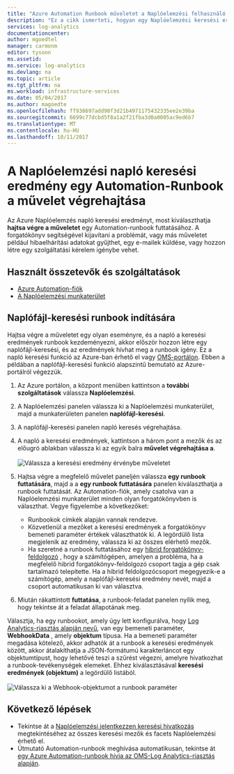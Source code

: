```yaml
---
title: "Azure Automation Runbook műveletet a Naplóelemzési felhasználó által kezdeményezett |} Microsoft Docs"
description: "Ez a cikk ismerteti, hogyan egy Naplóelemzési keresési eredmény igény egy Automation-runbook futtatását."
services: log-analytics
documentationcenter: 
author: mgoedtel
manager: carmonm
editor: tysonn
ms.assetid: 
ms.service: log-analytics
ms.devlang: na
ms.topic: article
ms.tgt_pltfrm: na
ms.workload: infrastructure-services
ms.date: 05/04/2017
ms.author: magoedte
ms.openlocfilehash: ff938697add98f3d21b4971175432335ee2e39ba
ms.sourcegitcommit: 6699c77dcbd5f8a1a2f21fba3d0a0005ac9ed6b7
ms.translationtype: MT
ms.contentlocale: hu-HU
ms.lasthandoff: 10/11/2017
---
```

# <a name="take-action-with-an-automation-runbook-from-a-log-analytics-log-search-result"></a>A Naplóelemzési napló keresési eredmény egy Automation-Runbook a művelet végrehajtása

Az Azure Naplóelemzés napló keresési eredményt, most kiválaszthatja **hajtsa végre a műveletet** egy Automation-runbook futtatásához.  A forgatókönyv segítségével kijavítani a problémát, vagy más műveletet például hibaelhárítási adatokat gyűjthet, egy e-mailek küldése, vagy hozzon létre egy szolgáltatási kérelem igénybe vehet. 

## <a name="components-and-features-used"></a>Használt összetevők és szolgáltatások
* [Azure Automation-fiók](../automation/automation-offering-get-started.md)
* [A Naplóelemzési munkaterület](../log-analytics/log-analytics-overview.md)

## <a name="to-initiate-runbook-from-log-search"></a>Naplófájl-keresési runbook indítására

Hajtsa végre a műveletet egy olyan eseményre, és a napló a keresési eredmények runbook kezdeményezni, akkor először hozzon létre egy naplófájl-keresési, és az eredmények hívhat meg a runbook igény.  Ez a napló keresési funkció az Azure-ban érhető el vagy [OMS-portálon](../log-analytics/log-analytics-log-searches.md).  Ebben a példában a naplófájl-keresési funkció alapszintű bemutató az Azure-portálról végezzük.

1. Az Azure portálon, a központ menüben kattintson a **további szolgáltatások** válassza **Naplóelemzési**.  
2. A Naplóelemzési panelen válassza ki a Naplóelemzési munkaterület, majd a munkaterületen panelen **naplófájl-keresési**.  
3. A naplófájl-keresési panelen napló keresés végrehajtása.  
4. A napló a keresési eredmények, kattintson a három pont a mezők és az előugró ablakban válassza ki az egyik balra **művelet végrehajtása a**.<br><br> ![Válassza a keresési eredmény érvénybe műveletet](./media/log-analytics-log-search-takeaction/log-search-takeaction-menuoption.png) 
5. Hajtsa végre a megfelelő művelet paneljén válassza **egy runbook futtatására**, majd a a **egy runbook futtatására** panelen kiválaszthatja a runbook futtatását.  Az Automation-fiók, amely csatolva van a Naplóelemzési munkaterület minden olyan forgatókönyvben is választhat.  Vegye figyelembe a következőket:

    * Runbookok címkék alapján vannak rendezve.
    * Közvetlenül a mezőket a keresési eredmények a forgatókönyv bemeneti paraméter értékek választhatók ki.  A legördülő lista megjelenik az eredmény, válassza ki az összes elérhető mezők.  
    * Ha szeretné a runbook futtatásához egy [hibrid forgatókönyv-feldolgozó](../automation/automation-hybrid-runbook-worker.md) , hogy a számítógépen, amelyen a probléma, ha a megfelelő hibrid forgatókönyv-feldolgozó csoport tagja a gép csak tartalmazó telepítette.  Ha a hibrid feldolgozócsoport megegyezik-e a számítógép, amely a naplófájl-keresési eredmény nevét, majd a csoport automatikusan ki van választva.    

6. Miután rákattintott **futtatása**, a runbook-feladat panelen nyílik meg, hogy tekintse át a feladat állapotának meg.   

Választja, ha egy runbookot, amely úgy lett konfigurálva, hogy [Log Analytics-riasztás alapján nevű](../automation/automation-invoke-runbook-from-omsla-alert.md), van egy bemeneti paraméter, **WebhookData** , amely **objektum** típusa.  Ha a bemeneti paraméter megadása kötelező, akkor adhatók át a runbook a keresési eredmények között, akkor átalakíthatja a JSON-formátumú karakterláncot egy objektumtípust, hogy lehetővé teszi a szűrést végezni, amelyre hivatkozhat a runbook-tevékenységek elemeket.  Ehhez kiválasztásával **keresési eredmények (objektum)** a legördülő listából.<br><br> ![Válassza ki a Webhook-objektumot a runbook paraméter](media/log-analytics-log-search-takeaction/select-runbook-and-properties.png)   
    
## <a name="next-steps"></a>Következő lépések

* Tekintse át a [Naplóelemzési jelentkezzen keresési hivatkozás](log-analytics-search-reference.md) megtekintéséhez az összes keresési mezők és facets Naplóelemzési érhető el.
* Útmutató Automation-runbook meghívása automatikusan, tekintse át [egy Azure Automation-runbook hívja az OMS-Log Analytics-riasztás alapján](../automation/automation-invoke-runbook-from-omsla-alert.md).  